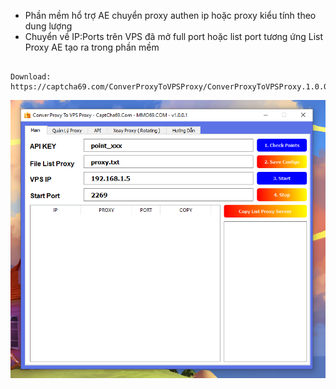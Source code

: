 

- Phần mềm hổ trợ AE chuyển proxy authen ip hoặc proxy kiểu tính theo dung lượng
- Chuyển về IP:Ports trên VPS đã mở full port hoặc list port tương ứng List Proxy AE tạo ra trong phần mềm

```

Download: https://captcha69.com/ConverProxyToVPSProxy/ConverProxyToVPSProxy.1.0.0.1.rar

```

![ConverProxy](conver-proxy.png)
